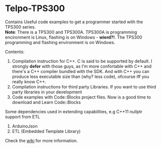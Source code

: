 # Telpo-TPS300

Contains Useful code examples to get a programmer started with the TPS300 series.  
**Note**: There is a TPS300 and TPS300A. TPS300A is programming encironment is Linux, flashing is on Windows - **wierd?!**. The TPS300 programming and flashing environment is on Windows.

Contents:
1. Compilation instruction for C++. C is said to be supported by default. I strongly **defer**  with those guys, as I'm more confortable with C++ and there's a C++ compiler bundled with the SDK. And with C++ you can produce less executable size than (why? less code), ofcourse iff you really know C++.
2. Compilation instructions for third party Libraries. If you want to use third party libraries in your development
3. Code examples with Code::Blocks project files. Now is a good time to download and Learn Code::Blocks

Some dependencies used in extending capabilities, e.g C++11 nullptr support from ETL
1. ArduinoJson
2. ETL (Embedded Template Library)

Check the [wiki](https://github.com/ibroheem/Telpo-TPS300/wiki) for more information.
